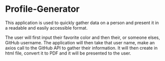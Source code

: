 # Profile-Generator
This application is used to quickly gather data on a person and present it in a readable and easily accessible format. 

The user will first input their favorite color and then their, or someone elses, GitHub username. The application will then take that user name, make an axios call to the GitHub API to gather their information. It will then create in html file, convert it to PDF and it will be presented to the user. 
